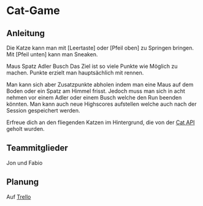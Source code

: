 # Cat-Game

## Anleitung

Die Katze kann man mit [Leertaste] oder [Pfeil oben] zu Springen bringen.
Mit [Pfeil unten] kann man Sneaken.

Maus Spatz Adler Busch
Das Ziel ist so viele Punkte wie Möglich zu machen.
Punkte erzielt man hauptsächlich mit rennen.

Man kann sich aber Zusatzpunkte abholen indem man eine Maus auf dem Boden oder ein Spatz am Himmel frisst.
Jedoch muss man sich in acht nehmen vor einem Adler oder einem Busch welche den Run beenden könnten.
Man kann auch neue Highscores aufstellen welche auch nach der Session gespeichert werden.

Erfreue dich an den fliegenden Katzen im Hintergrund, die von der [Cat API](https://thecatapi.com/) geholt wurden.

## Teammitglieder

Jon und Fabio

## Planung

Auf [Trello](https://trello.com/b/756oSZr1/todos)
